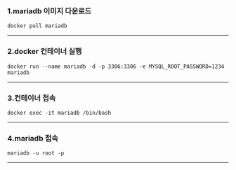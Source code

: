 
### 1.mariadb 이미지 다운로드 

```docker
docker pull mariadb 
```

---
### 2.docker 컨테이너 실행

```docker 
docker run --name mariadb -d -p 3306:3306 -e MYSQL_ROOT_PASSWORD=1234 mariadb 
```

---
### 3.컨테이너 접속

```docker
docker exec -it mariadb /bin/bash 
```

---
### 4.mariadb 접속

```mariadb /bin/bash
mariadb -u root -p 
```
----

